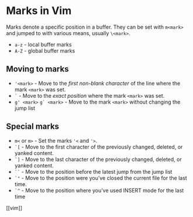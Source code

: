 # Marks in Vim

Marks denote a specific position in a buffer. They can be set with `m<mark>` and jumped to with various means, usually `\<mark>`.

-   `a-z` - local buffer marks
-   `A-Z` - global buffer marks

## Moving to marks
-   `'<mark>` - Move to the _first non-blank character_ of the line where the mark `<mark>` was set.
-   `` ` `` - Move to the _exact position_ where the mark `<mark>` was set.
-   `g' <mark>` ``g` <mark>`` - Move to the mark `<mark>` without changing the jump list

## Special marks
-   `m<` or `m>` - Set the marks `'<` and `'>`.
-   `` `[ `` - Move to the first character of the previously changed, deleted, or yanked content.
-   `` `] `` - Move to the last character of the previously changed, deleted, or yanked content.
-   ` `` ` - Move to the position before the latest jump from the jump list
-   `` `" `` - Move to the position were you’ve closed the current file for the last time.
-   `` `^ `` - Move to the position where you’ve used INSERT mode for the last time

[[vim]]